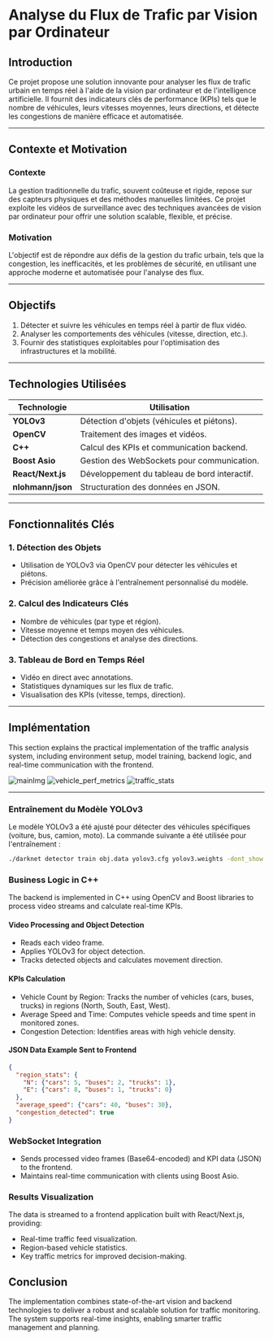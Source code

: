 # Analyse du Flux de Trafic par Vision par Ordinateur

## Introduction

Ce projet propose une solution innovante pour analyser les flux de trafic urbain en temps réel à l'aide de la vision par ordinateur et de l'intelligence artificielle. Il fournit des indicateurs clés de performance (KPIs) tels que le nombre de véhicules, leurs vitesses moyennes, leurs directions, et détecte les congestions de manière efficace et automatisée.

---

## Contexte et Motivation

### Contexte
La gestion traditionnelle du trafic, souvent coûteuse et rigide, repose sur des capteurs physiques et des méthodes manuelles limitées. Ce projet exploite les vidéos de surveillance avec des techniques avancées de vision par ordinateur pour offrir une solution scalable, flexible, et précise.

### Motivation
L'objectif est de répondre aux défis de la gestion du trafic urbain, tels que la congestion, les inefficacités, et les problèmes de sécurité, en utilisant une approche moderne et automatisée pour l'analyse des flux.

---

## Objectifs

1. Détecter et suivre les véhicules en temps réel à partir de flux vidéo.
2. Analyser les comportements des véhicules (vitesse, direction, etc.).
3. Fournir des statistiques exploitables pour l'optimisation des infrastructures et la mobilité.

---

## Technologies Utilisées

| Technologie       | Utilisation                                      |
|-------------------|--------------------------------------------------|
| **YOLOv3**        | Détection d'objets (véhicules et piétons).       |
| **OpenCV**        | Traitement des images et vidéos.                |
| **C++**           | Calcul des KPIs et communication backend.       |
| **Boost Asio**    | Gestion des WebSockets pour communication.       |
| **React/Next.js** | Développement du tableau de bord interactif.     |
| **nlohmann/json** | Structuration des données en JSON.              |

---

## Fonctionnalités Clés

### 1. Détection des Objets
- Utilisation de YOLOv3 via OpenCV pour détecter les véhicules et piétons.
- Précision améliorée grâce à l'entraînement personnalisé du modèle.

### 2. Calcul des Indicateurs Clés
- Nombre de véhicules (par type et région).
- Vitesse moyenne et temps moyen des véhicules.
- Détection des congestions et analyse des directions.

### 3. Tableau de Bord en Temps Réel
- Vidéo en direct avec annotations.
- Statistiques dynamiques sur les flux de trafic.
- Visualisation des KPIs (vitesse, temps, direction).

---

## Implémentation

This section explains the practical implementation of the traffic analysis system, including environment setup, model training, backend logic, and real-time communication with the frontend.

![mainImg](https://github.com/user-attachments/assets/ca2b7a41-d7e4-454c-8906-14b2432e3a70)
![vehicle_perf_metrics](https://github.com/user-attachments/assets/14380b4c-c37c-4ae8-b46c-ec2704adcf9d)
![traffic_stats](https://github.com/user-attachments/assets/8643028b-b6f7-4485-bfe5-2591576fe604)

---

### Entraînement du Modèle YOLOv3

Le modèle YOLOv3 a été ajusté pour détecter des véhicules spécifiques (voiture, bus, camion, moto). La commande suivante a été utilisée pour l'entraînement :

```bash
./darknet detector train obj.data yolov3.cfg yolov3.weights -dont_show -map
```

### Business Logic in C++

The backend is implemented in C++ using OpenCV and Boost libraries to process video streams and calculate real-time KPIs.

#### Video Processing and Object Detection

  - Reads each video frame.
  - Applies YOLOv3 for object detection.
  - Tracks detected objects and calculates movement direction.

#### KPIs Calculation

  - Vehicle Count by Region: Tracks the number of vehicles (cars, buses, trucks) in regions (North, South, East, West).
  - Average Speed and Time: Computes vehicle speeds and time spent in monitored zones.
  - Congestion Detection: Identifies areas with high vehicle density.

#### JSON Data Example Sent to Frontend
```json
{
  "region_stats": {
    "N": {"cars": 5, "buses": 2, "trucks": 1},
    "E": {"cars": 8, "buses": 1, "trucks": 0}
  },
  "average_speed": {"cars": 40, "buses": 30},
  "congestion_detected": true
}
```

### WebSocket Integration

  - Sends processed video frames (Base64-encoded) and KPI data (JSON) to the frontend.
  - Maintains real-time communication with clients using Boost Asio.

### Results Visualization

The data is streamed to a frontend application built with React/Next.js, providing:

  - Real-time traffic feed visualization.
  - Region-based vehicle statistics.
  - Key traffic metrics for improved decision-making.

## Conclusion

The implementation combines state-of-the-art vision and backend technologies to deliver a robust and scalable solution for traffic monitoring. The system supports real-time insights, enabling smarter traffic management and planning.







